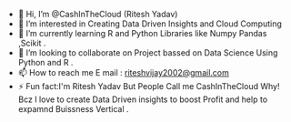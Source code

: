 - 👋 Hi, I’m @CashInTheCloud (Ritesh Yadav)
- 👀 I’m interested in Creating Data Driven Insights and Cloud Computing 
- 🌱 I’m currently learning R and Python Libraries like Numpy Pandas ,Scikit .
- 💞️ I’m looking to collaborate on Project bassed on Data Science Using Python and R .
- 📫 How to reach me
    E mail : riteshvijay2002@gmail.com
- ⚡ Fun fact:I'm Ritesh Yadav But People Call me CashInTheCloud Why! Bcz I love to create Data Driven insights to boost Profit and help to expamnd Buissness Vertical .

<!---
CashInTheCloud/CashInTheCloud is a ✨ special ✨ repository because its `README.md` (this file) appears on your GitHub profile.
You can click the Preview link to take a look at your changes.
--->
